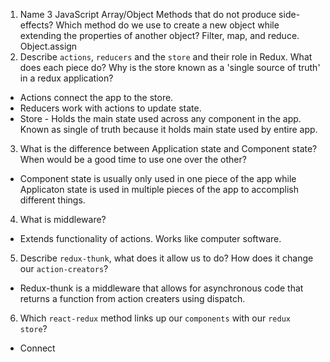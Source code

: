 1.  Name 3 JavaScript Array/Object Methods that do not produce side-effects? Which method do we use to create a new object while extending the properties of another object?
Filter, map, and reduce. Object.assign
2.  Describe `actions`, `reducers` and the `store` and their role in Redux. What does each piece do? Why is the store known as a 'single source of truth' in a redux application?
- Actions connect the app to the store.
- Reducers work with actions to update state. 
- Store - Holds the main state used across any component in the app. Known as single of truth because it holds main state used by entire app. 
3.  What is the difference between Application state and Component state? When would be a good time to use one over the other?
- Component state is usually only used in one piece of the app while Applicaton state is used in multiple pieces of the app to accomplish different things. 
4.  What is middleware?
- Extends functionality of actions. Works like computer software. 
5.  Describe `redux-thunk`, what does it allow us to do? How does it change our `action-creators`?
- Redux-thunk is a middleware that allows for asynchronous code that returns  a function from action creaters using dispatch. 
6.  Which `react-redux` method links up our `components` with our `redux store`?
- Connect

